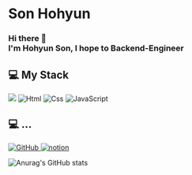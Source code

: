 # Son Hohyun
### Hi there 👋 </br>I'm Hohyun Son, I hope to Backend-Engineer

## 💻 My Stack
<img src="https://img.shields.io/badge/Java-3766AB?style=flat-square&logo=Java&logoColor=white"/>  <img alt="Html" src ="https://img.shields.io/badge/HTML5-E34F26.svg?&style=for-the-badge&logo=HTML5&logoColor=white"/> <img alt="Css" src ="https://img.shields.io/badge/CSS3-1572B6.svg?&style=for-the-badge&logo=CSS3&logoColor=white"/> <img alt="JavaScript" src ="https://img.shields.io/badge/JavaScriipt-F7DF1E.svg?&style=for-the-badge&logo=JavaScript&logoColor=black"/>

## 💻 ...
<a href = "https://github.com/HohyunSon"><img alt="GitHub" src ="https://img.shields.io/badge/GitHub-181717.svg?&style=for-the-badge&logo=GitHub&logoColor=white"/>
</a> <a href = "https://www.notion.so/Java-e9525c76b31b4df2b1077efce1d99977?pvs=4"> <img alt="notion" src ="https://img.shields.io/badge/notion-black.svg?&style=for-the-badge&logo=notion&logoColor=white"/></a>

![Anurag's GitHub stats](https://github-readme-stats.vercel.app/api?username=HohyunSon&show_icons=true&theme=shadow_red)
<!--
**HohyunSon/HohyunSon** is a ✨ _special_ ✨ repository because its `README.md` (this file) appears on your GitHub profile.

Here are some ideas to get you started:

- 🔭 I’m currently working on ...
- 🌱 I’m currently learning ...
- 👯 I’m looking to collaborate on ...
- 🤔 I’m looking for help with ...
- 💬 Ask me about ...
- 📫 How to reach me: ...
- 😄 Pronouns: ...
- ⚡ Fun fact: ...
-->
